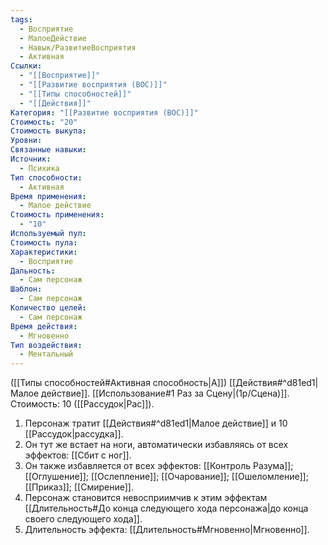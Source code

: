 ```yaml
---
tags:
  - Восприятие
  - МалоеДействие
  - Навык/РазвитиеВосприятия
  - Активная
Ссылки:
  - "[[Восприятие]]"
  - "[[Развитие восприятия (ВОС)]]"
  - "[[Типы способностей]]"
  - "[[Действия]]"
Категория: "[[Развитие восприятия (ВОС)]]"
Стоимость: "20"
Стоимость выкупа: 
Уровни: 
Связанные навыки: 
Источник:
  - Психика
Тип способности:
  - Активная
Время применения:
  - Малое действие
Стоимость применения:
  - "10"
Используемый пул: 
Стоимость пула: 
Характеристики:
  - Восприятие
Дальность:
  - Сам персонаж
Шаблон:
  - Сам персонаж
Количество целей:
  - Сам персонаж
Время действия:
  - Мгновенно
Тип воздействия:
  - Ментальный
---
```

([[Типы способностей#Активная способность|А]]) [[Действия#^d81ed1|Малое действие]]. [[Использование#1 Раз за Сцену|(1р/Сцена)]]. Стоимость: 10 ([[Рассудок|Рас]]).

1. Персонаж тратит [[Действия#^d81ed1|Малое действие]] и 10 [[Рассудок|рассудка]].
2. Он тут же встает на ноги, автоматически избавляясь от всех эффектов: [[Сбит с ног]]. 
3. Он также избавляется от всех эффектов: [[Контроль Разума]]; [[Оглушение]]; [[Ослепление]]; [[Очарование]]; [[Ошеломление]]; [[Приказ]]; [[Смирение]]. 
4. Персонаж становится невосприимчив к этим эффектам [[Длительность#До конца следующего хода персонажа|до конца своего следующего хода]].
5. Длительность эффекта: [[Длительность#Мгновенно|Мгновенно]].
